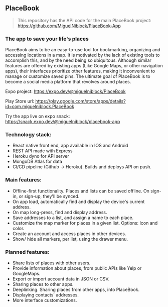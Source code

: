 ## PlaceBook

>This repository has the API code for the main PlaceBook project: https://github.com/MiguelNiblock/PlaceBook-App

### The app to save your life's places

PlaceBook aims to be an easy-to-use tool for bookmarking, organizing and accessing locations in a map. It is motivated by the lack of existing tools to accomplish this, and by the need being so ubiquitous. Although similar features are offered by existing apps (Like Google Maps, or other navigation apps), their interfaces prioritize other features, making it inconvenient to manage or customize saved pins. The ultimate goal of PlaceBook is to become a social media platform that revolves around places.

Expo project: https://expo.dev/@miguelniblock/PlaceBook

Play Store url: https://play.google.com/store/apps/details?id=com.miguelniblock.PlaceBook

Try the app live on expo snack: https://snack.expo.dev/@miguelniblock/placebook-app


### Technology stack:

- React native front end, app available in IOS and Android
- REST API made with Express
- Heroku dyno for API server
- MongoDB Atlas for data
- CI/CD pipeline (Github -> Heroku). Builds and deploys API on push.

### Main features:

- Offline-first functionality. Places and lists can be saved offline. On sign-in, or sign-up, they'll be synced.
- On app load, automatically find and display the device's current address.
- On map long-press, find and display address.
- Save addresses to a list, and assign a name to each place.
- Customize the map marker for places in a given list. Options: Icon and color.
- Create an account and access places in other devices.
- Show/ hide all markers, per list, using the drawer menu.

### Planned features:

- Share lists of places with other users.
- Provide information about places, from public APIs like Yelp or GoogleMaps.
- Export or import account data in JSON or CSV. 
- Sharing places to other apps.
- Deeplinking. Sharing places from other apps, into PlaceBook.
- Displaying contacts' addresses.
- More interface customizations.
